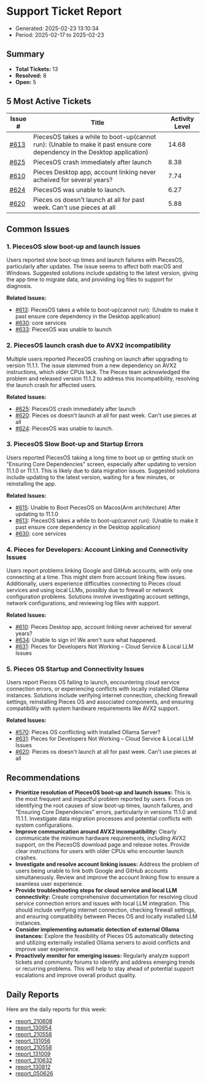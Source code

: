 # Support Ticket Report
- Generated: 2025-02-23 13:10:34
- Period: 2025-02-17 to 2025-02-23

## Summary
- **Total Tickets:** 13
- **Resolved:** 8
- **Open:** 5

## 5 Most Active Tickets
| Issue # | Title | Activity Level |
|---------|-------|----------------|
| [#613](https://github.com/pieces-app/support/issues/613) | PiecesOS takes a while to boot-up(cannot run): (Unable to make it past ensure core dependency in the Desktop application) | 14.68 |
| [#625](https://github.com/pieces-app/support/issues/625) | PiecesOS crash immediately after launch | 8.38 |
| [#610](https://github.com/pieces-app/support/issues/610) | Pieces Desktop app, account linking never acheived for several years? | 7.74 |
| [#624](https://github.com/pieces-app/support/issues/624) | PiecesOS was unable to launch. | 6.27 |
| [#620](https://github.com/pieces-app/support/issues/620) | Pieces os doesn't launch at all for past week. Can't use pieces at all | 5.88 |

## Common Issues
### 1. PiecesOS slow boot-up and launch issues
Users reported slow boot-up times and launch failures with PiecesOS, particularly after updates. The issue seems to affect both macOS and Windows. Suggested solutions include updating to the latest version, giving the app time to migrate data, and providing log files to support for diagnosis.

**Related Issues:**
- [#613](https://github.com/pieces-app/support/issues/613): PiecesOS takes a while to boot-up(cannot run): (Unable to make it past ensure core dependency in the Desktop application)
- [#630](https://github.com/pieces-app/support/issues/630): core services
- [#633](https://github.com/pieces-app/support/issues/633): PiecesOS was unable to launch

### 2. PiecesOS launch crash due to AVX2 incompatibility
Multiple users reported PiecesOS crashing on launch after upgrading to version 11.1.1. The issue stemmed from a new dependency on AVX2 instructions, which older CPUs lack. The Pieces team acknowledged the problem and released version 11.1.2 to address this incompatibility, resolving the launch crash for affected users.

**Related Issues:**
- [#625](https://github.com/pieces-app/support/issues/625): PiecesOS crash immediately after launch
- [#620](https://github.com/pieces-app/support/issues/620): Pieces os doesn't launch at all for past week. Can't use pieces at all
- [#624](https://github.com/pieces-app/support/issues/624): PiecesOS was unable to launch.

### 3. PiecesOS Slow Boot-up and Startup Errors
Users reported PiecesOS taking a long time to boot up or getting stuck on "Ensuring Core Dependencies" screen, especially after updating to version 11.1.0 or 11.1.1. This is likely due to data migration issues. Suggested solutions include updating to the latest version, waiting for a few minutes, or reinstalling the app.

**Related Issues:**
- [#615](https://github.com/pieces-app/support/issues/615): Unable to Boot PiecesOS on Macos(Arm architecture) After updating to 11.1.0
- [#613](https://github.com/pieces-app/support/issues/613): PiecesOS takes a while to boot-up(cannot run): (Unable to make it past ensure core dependency in the Desktop application)
- [#630](https://github.com/pieces-app/support/issues/630): core services

### 4. Pieces for Developers: Account Linking and Connectivity Issues
Users report problems linking Google and GitHub accounts, with only one connecting at a time. This might stem from account linking flow issues.  Additionally, users experience difficulties connecting to Pieces cloud services and using local LLMs, possibly due to firewall or network configuration problems. Solutions involve investigating account settings, network configurations, and reviewing log files with support.

**Related Issues:**
- [#610](https://github.com/pieces-app/support/issues/610): Pieces Desktop app, account linking never acheived for several years?
- [#634](https://github.com/pieces-app/support/issues/634): Unable to sign in! We aren't sure what happened.
- [#631](https://github.com/pieces-app/support/issues/631): Pieces for Developers Not Working – Cloud Service & Local LLM Issues

### 5. Pieces OS Startup and Connectivity Issues
Users report Pieces OS failing to launch, encountering cloud service connection errors, or experiencing conflicts with locally installed Ollama instances. Solutions include verifying internet connection, checking firewall settings, reinstalling Pieces OS and associated components, and ensuring compatibility with system hardware requirements like AVX2 support.

**Related Issues:**
- [#570](https://github.com/pieces-app/support/issues/570): Pieces OS conflicting with Installed Ollama Server?
- [#631](https://github.com/pieces-app/support/issues/631): Pieces for Developers Not Working – Cloud Service & Local LLM Issues
- [#620](https://github.com/pieces-app/support/issues/620): Pieces os doesn't launch at all for past week. Can't use pieces at all


## Recommendations
- **Prioritize resolution of PiecesOS boot-up and launch issues:** This is the most frequent and impactful problem reported by users. Focus on identifying the root causes of slow boot-up times, launch failures, and "Ensuring Core Dependencies" errors, particularly in versions 11.1.0 and 11.1.1.  Investigate data migration processes and potential conflicts with system configurations.
- **Improve communication around AVX2 incompatibility:** Clearly communicate the minimum hardware requirements, including AVX2 support, on the PiecesOS download page and release notes. Provide clear instructions for users with older CPUs who encounter launch crashes.
- **Investigate and resolve account linking issues:** Address the problem of users being unable to link both Google and GitHub accounts simultaneously. Review and improve the account linking flow to ensure a seamless user experience.
- **Provide troubleshooting steps for cloud service and local LLM connectivity:** Create comprehensive documentation for resolving cloud service connection errors and issues with local LLM integration. This should include verifying internet connection, checking firewall settings, and ensuring compatibility between Pieces OS and locally installed LLM instances.
- **Consider implementing automatic detection of external Ollama instances:** Explore the feasibility of Pieces OS automatically detecting and utilizing externally installed Ollama servers to avoid conflicts and improve user experience.
- **Proactively monitor for emerging issues:** Regularly analyze support tickets and community forums to identify and address emerging trends or recurring problems. This will help to stay ahead of potential support escalations and improve overall product quality.

## Daily Reports
Here are the daily reports for this week:

- [report_210608](daily/2025-02-18/report_210608.md)
- [report_130954](daily/2025-02-18/report_130954.md)
- [report_210558](daily/2025-02-20/report_210558.md)
- [report_131056](daily/2025-02-20/report_131056.md)
- [report_210558](daily/2025-02-21/report_210558.md)
- [report_131009](daily/2025-02-21/report_131009.md)
- [report_210632](daily/2025-02-22/report_210632.md)
- [report_130812](daily/2025-02-23/report_130812.md)
- [report_050626](daily/2025-02-23/report_050626.md)
